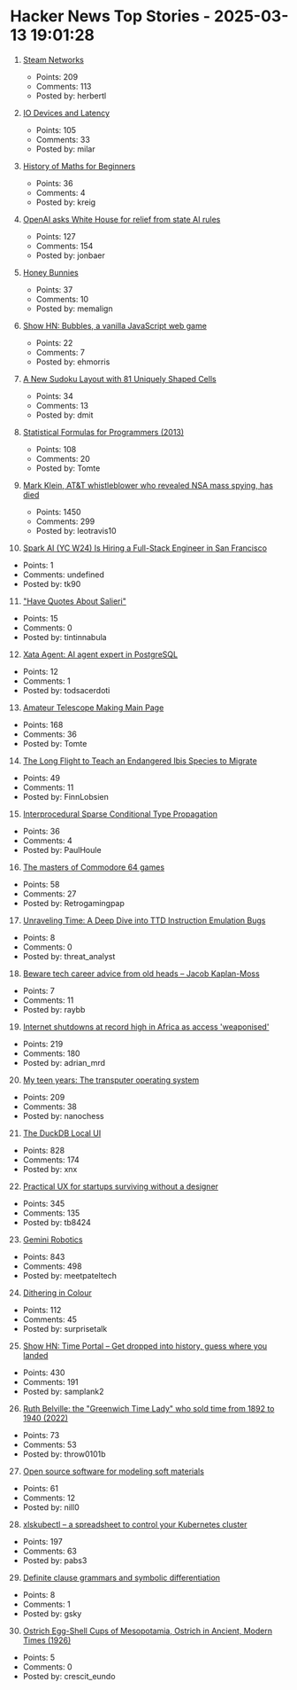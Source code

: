 # Hacker News Top Stories - 2025-03-13 19:01:28

1. [Steam Networks](https://worksinprogress.co/issue/steam-networks/)
   - Points: 209
   - Comments: 113
   - Posted by: herbertl

2. [IO Devices and Latency](https://planetscale.com/blog/io-devices-and-latency)
   - Points: 105
   - Comments: 33
   - Posted by: milar

3. [History of Maths for Beginners](https://thonyc.wordpress.com/2025/03/13/history-of-maths-for-beginners/)
   - Points: 36
   - Comments: 4
   - Posted by: kreig

4. [OpenAI asks White House for relief from state AI rules](https://finance.yahoo.com/news/openai-asks-white-house-relief-100000706.html)
   - Points: 127
   - Comments: 154
   - Posted by: jonbaer

5. [Honey Bunnies](https://mameson.com/experiment/glsl/fro_9/fro_9.html)
   - Points: 37
   - Comments: 10
   - Posted by: memalign

6. [Show HN: Bubbles, a vanilla JavaScript web game](https://ehmorris.com/bubbles/)
   - Points: 22
   - Comments: 7
   - Posted by: ehmorris

7. [A New Sudoku Layout with 81 Uniquely Shaped Cells](https://danielchasehooper.com/posts/cracked-sudoku/)
   - Points: 34
   - Comments: 13
   - Posted by: dmit

8. [Statistical Formulas for Programmers (2013)](https://www.evanmiller.org/statistical-formulas-for-programmers.html)
   - Points: 108
   - Comments: 20
   - Posted by: Tomte

9. [Mark Klein, AT&T whistleblower who revealed NSA mass spying, has died](https://www.eff.org/deeplinks/2025/03/memoriam-mark-klein-att-whistleblower-about-nsa-mass-spying)
   - Points: 1450
   - Comments: 299
   - Posted by: leotravis10

10. [Spark AI (YC W24) Is Hiring a Full-Stack Engineer in San Francisco](https://www.ycombinator.com/companies/spark/jobs/kDeJlPK-software-engineer-full-stack)
   - Points: 1
   - Comments: undefined
   - Posted by: tk90

11. ["Have Quotes About Salieri"](https://contingentmagazine.org/2025/01/10/have-quotes-about-salieri/)
   - Points: 15
   - Comments: 0
   - Posted by: tintinnabula

12. [Xata Agent: AI agent expert in PostgreSQL](https://github.com/xataio/agent)
   - Points: 12
   - Comments: 1
   - Posted by: todsacerdoti

13. [Amateur Telescope Making Main Page](https://stellafane.org/tm/atm/)
   - Points: 168
   - Comments: 36
   - Posted by: Tomte

14. [The Long Flight to Teach an Endangered Ibis Species to Migrate](https://www.newyorker.com/magazine/2025/02/17/the-long-flight-to-teach-an-endangered-ibis-species-to-migrate)
   - Points: 49
   - Comments: 11
   - Posted by: FinnLobsien

15. [Interprocedural Sparse Conditional Type Propagation](https://railsatscale.com/2025-02-24-interprocedural-sparse-conditional-type-propagation/)
   - Points: 36
   - Comments: 4
   - Posted by: PaulHoule

16. [The masters of Commodore 64 games](https://spillhistorie.no/masters-of-c64-games/)
   - Points: 58
   - Comments: 27
   - Posted by: Retrogamingpap

17. [Unraveling Time: A Deep Dive into TTD Instruction Emulation Bugs](https://cloud.google.com/blog/topics/threat-intelligence/ttd-instruction-emulation-bugs)
   - Points: 8
   - Comments: 0
   - Posted by: threat_analyst

18. [Beware tech career advice from old heads – Jacob Kaplan-Moss](https://jacobian.org/2025/mar/13/beware-advice-from-old-heads/)
   - Points: 7
   - Comments: 11
   - Posted by: raybb

19. [Internet shutdowns at record high in Africa as access 'weaponised'](https://www.theguardian.com/technology/2025/mar/09/internet-shutdowns-record-high-africa-2024-access-weaponised)
   - Points: 219
   - Comments: 180
   - Posted by: adrian_mrd

20. [My teen years: The transputer operating system](https://nanochess.org/transputer_operating_system.html)
   - Points: 209
   - Comments: 38
   - Posted by: nanochess

21. [The DuckDB Local UI](https://duckdb.org/2025/03/12/duckdb-ui.html)
   - Points: 828
   - Comments: 174
   - Posted by: xnx

22. [Practical UX for startups surviving without a designer](https://www.tibinotes.com/p/practical-ux-for-startups-surviving)
   - Points: 345
   - Comments: 135
   - Posted by: tb8424

23. [Gemini Robotics](https://deepmind.google/discover/blog/gemini-robotics-brings-ai-into-the-physical-world/)
   - Points: 843
   - Comments: 498
   - Posted by: meetpateltech

24. [Dithering in Colour](https://obrhubr.org/dithering-in-colour)
   - Points: 112
   - Comments: 45
   - Posted by: surprisetalk

25. [Show HN: Time Portal – Get dropped into history, guess where you landed](https://www.eggnog.ai/entertimeportal)
   - Points: 430
   - Comments: 191
   - Posted by: samplank2

26. [Ruth Belville: the "Greenwich Time Lady" who sold time from 1892 to 1940 (2022)](https://eehe.org.uk/72742/ruth-belville-she-sold-time/)
   - Points: 73
   - Comments: 53
   - Posted by: throw0101b

27. [Open source software for modeling soft materials](https://now.tufts.edu/2025/03/04/now-theres-open-source-software-modeling-soft-materials)
   - Points: 61
   - Comments: 12
   - Posted by: nill0

28. [xlskubectl – a spreadsheet to control your Kubernetes cluster](https://github.com/learnk8s/xlskubectl)
   - Points: 197
   - Comments: 63
   - Posted by: pabs3

29. [Definite clause grammars and symbolic differentiation](https://bitsandtheorems.com/definite-clause-grammars-and-symbolic-differentiation/)
   - Points: 8
   - Comments: 1
   - Posted by: gsky

30. [Ostrich Egg-Shell Cups of Mesopotamia, Ostrich in Ancient, Modern Times (1926)](https://publicdomainreview.org/collection/ostrich-egg-shell-cups-of-mesopotamia/)
   - Points: 5
   - Comments: 0
   - Posted by: crescit_eundo

